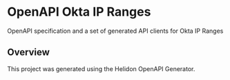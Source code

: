 # OpenAPI Okta IP Ranges

OpenAPI specification and a set of generated API clients for Okta IP Ranges


## Overview
This project was generated using the Helidon OpenAPI Generator.
